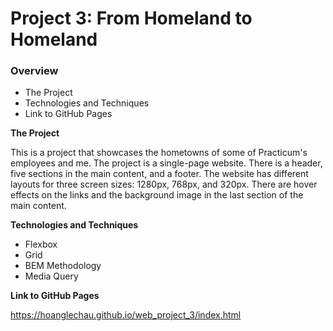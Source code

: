 # Project 3: From Homeland to Homeland
### Overview  
* The Project 
* Technologies and Techniques
* Link to GitHub Pages
  
**The Project**    
  
This is a project that showcases the hometowns of some of Practicum's employees and me. The project is a single-page website. There is a header, five sections in the main content, and a footer. The website has different layouts for three screen sizes: 1280px, 768px, and 320px. There are hover effects on the links and the background image in the last section of the main content. 
  
**Technologies and Techniques**  
  
* Flexbox
* Grid
* BEM Methodology
* Media Query  
  
**Link to GitHub Pages**  
  
https://hoanglechau.github.io/web_project_3/index.html
